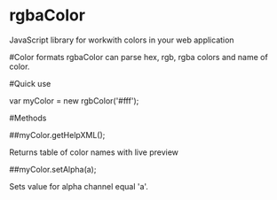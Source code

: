 # rgbaColor
JavaScript library for workwith colors in your web application

#Color formats
rgbaColor can parse hex, rgb, rgba colors and name of color.


#Quick use

var myColor = new rgbColor('#fff');

#Methods

##myColor.getHelpXML();

Returns table of color names with live preview

##myColor.setAlpha(a);

Sets value for alpha channel equal 'a'.
